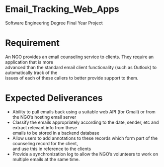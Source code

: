 # Email_Tracking_Web_Apps
Software Engineering Degree Final Year Project<br/>

# Requirement
An NGO provides an email counseling service to clients. They require an application that is more<br/>
advanced than the standard email client functionality (such as Outlook) to automatically track of the<br/>
issues of each of these callers to better provide support to them.<br/>

# Expected Deliverances
<ul>
<li>Ability to pull emails back using a suitable web API (for Gmail) or from the NGO’s hosting email server</li>
<li>Classify the emails appropriately according to the date, sender, etc and extract relevant info from these<br/>
emails to be stored in a backend database</li>
<li>Allow users to add annotations to these records which form part of the counseling record for the client,<br/>
and use this in reference to the clients</li>
<li>Provide a synchronization log to allow the NGO’s volunteers to work on multiple emails at the same
time.</li>
